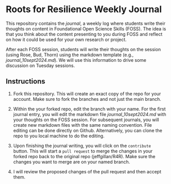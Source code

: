 # Roots for Resilience Weekly Journal

This repository contains the *journal*, a weekly log where students write their thoughts on content in Foundational Open Science Skills (FOSS). The idea is that you think about the content presenting to you during FOSS and reflect on how it could be used for your own research or project. 

After each FOSS session, students will write their thoughts on the session (using Rose, Bud, Thorn) using the markdown template (e.g., *journal_10sept2024.md*). We will use this information to drive some discussion on Tuesday sessions. 

## Instructions

1. Fork this repository. This will create an exact copy of the repo for your account. Make sure to fork the branches and not just the main branch.

2. Within the your forked repo, edit the branch with your name. For the first journal entry, you will edit the markdown file *journal_10sept2024.md* with your thoughts on the FOSS session. For subsequent journals, you will create new markdown files with the same naming convention. File editing can be done directly on Github. Alternatively, you can clone the repo to you local machine to do the editing. 
   
3. Upon finishing the journal writing, you will click on the `contribute` button. This will start a `pull request` to merge the changes in your forked repo back to the original repo (jeffgillan/R4R). Make sure the changes you want to merge are on your named branch.
  
4. I will review the proposed changes of the pull request and then accept them. 
